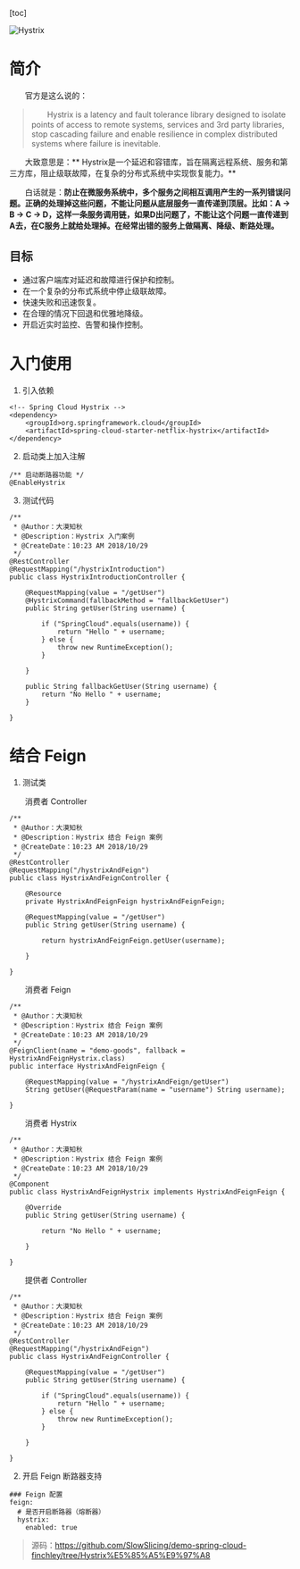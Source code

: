 [toc]

![Hystrix]( https://img-blog.csdnimg.cn/20181027225101876.png?x-oss-process=image/watermark,type_ZmFuZ3poZW5naGVpdGk,shadow_10,text_aHR0cHM6Ly9ibG9nLmNzZG4ubmV0L3dvMTgyMzcwOTU1Nzk=,size_27,color_FFFFFF,t_70 )

# 简介

　　官方是这么说的：

> 　　Hystrix is a latency and fault tolerance library designed to isolate points of access to remote systems, services and 3rd party libraries, stop cascading failure and enable resilience in complex distributed systems where failure is inevitable.

　　大致意思是：** Hystrix是一个延迟和容错库，旨在隔离远程系统、服务和第三方库，阻止级联故障，在复杂的分布式系统中实现恢复能力。**

　　白话就是：**防止在微服务系统中，多个服务之间相互调用产生的一系列错误问题。正确的处理掉这些问题，不能让问题从底层服务一直传递到顶层。比如：A -> B -> C -> D，这样一条服务调用链，如果D出问题了，不能让这个问题一直传递到A去，在C服务上就给处理掉。在经常出错的服务上做隔离、降级、断路处理。**

## 目标

* 通过客户端库对延迟和故障进行保护和控制。
* 在一个复杂的分布式系统中停止级联故障。
* 快速失败和迅速恢复。
* 在合理的情况下回退和优雅地降级。
* 开启近实时监控、告警和操作控制。

# 入门使用

1. 引入依赖

```
<!-- Spring Cloud Hystrix -->
<dependency>
    <groupId>org.springframework.cloud</groupId>
    <artifactId>spring-cloud-starter-netflix-hystrix</artifactId>
</dependency>
```

2. 启动类上加入注解

```
/** 启动断路器功能 */
@EnableHystrix
```

3. 测试代码

```
/**
 * @Author：大漠知秋
 * @Description：Hystrix 入门案例
 * @CreateDate：10:23 AM 2018/10/29
 */
@RestController
@RequestMapping("/hystrixIntroduction")
public class HystrixIntroductionController {

    @RequestMapping(value = "/getUser")
    @HystrixCommand(fallbackMethod = "fallbackGetUser")
    public String getUser(String username) {

        if ("SpringCloud".equals(username)) {
            return "Hello " + username;
        } else {
            throw new RuntimeException();
        }

    }

    public String fallbackGetUser(String username) {
        return "No Hello " + username;
    }

}
```

# 结合 Feign

1. 测试类

　　消费者 Controller

```
/**
 * @Author：大漠知秋
 * @Description：Hystrix 结合 Feign 案例
 * @CreateDate：10:23 AM 2018/10/29
 */
@RestController
@RequestMapping("/hystrixAndFeign")
public class HystrixAndFeignController {

    @Resource
    private HystrixAndFeignFeign hystrixAndFeignFeign;

    @RequestMapping(value = "/getUser")
    public String getUser(String username) {

        return hystrixAndFeignFeign.getUser(username);

    }

}
```

　　消费者 Feign

```
/**
 * @Author：大漠知秋
 * @Description：Hystrix 结合 Feign 案例
 * @CreateDate：10:23 AM 2018/10/29
 */
@FeignClient(name = "demo-goods", fallback = HystrixAndFeignHystrix.class)
public interface HystrixAndFeignFeign {

    @RequestMapping(value = "/hystrixAndFeign/getUser")
    String getUser(@RequestParam(name = "username") String username);

}
```

　　消费者 Hystrix

```
/**
 * @Author：大漠知秋
 * @Description：Hystrix 结合 Feign 案例
 * @CreateDate：10:23 AM 2018/10/29
 */
@Component
public class HystrixAndFeignHystrix implements HystrixAndFeignFeign {

    @Override
    public String getUser(String username) {

        return "No Hello " + username;

    }

}
```

　　提供者 Controller

```
/**
 * @Author：大漠知秋
 * @Description：Hystrix 结合 Feign 案例
 * @CreateDate：10:23 AM 2018/10/29
 */
@RestController
@RequestMapping("/hystrixAndFeign")
public class HystrixAndFeignController {

    @RequestMapping(value = "/getUser")
    public String getUser(String username) {

        if ("SpringCloud".equals(username)) {
            return "Hello " + username;
        } else {
            throw new RuntimeException();
        }

    }

}
```

2. 开启 Feign 断路器支持

```
### Feign 配置
feign:
  # 是否开启断路器（熔断器）
  hystrix:
    enabled: true
```

> 源码：https://github.com/SlowSlicing/demo-spring-cloud-finchley/tree/Hystrix%E5%85%A5%E9%97%A8

